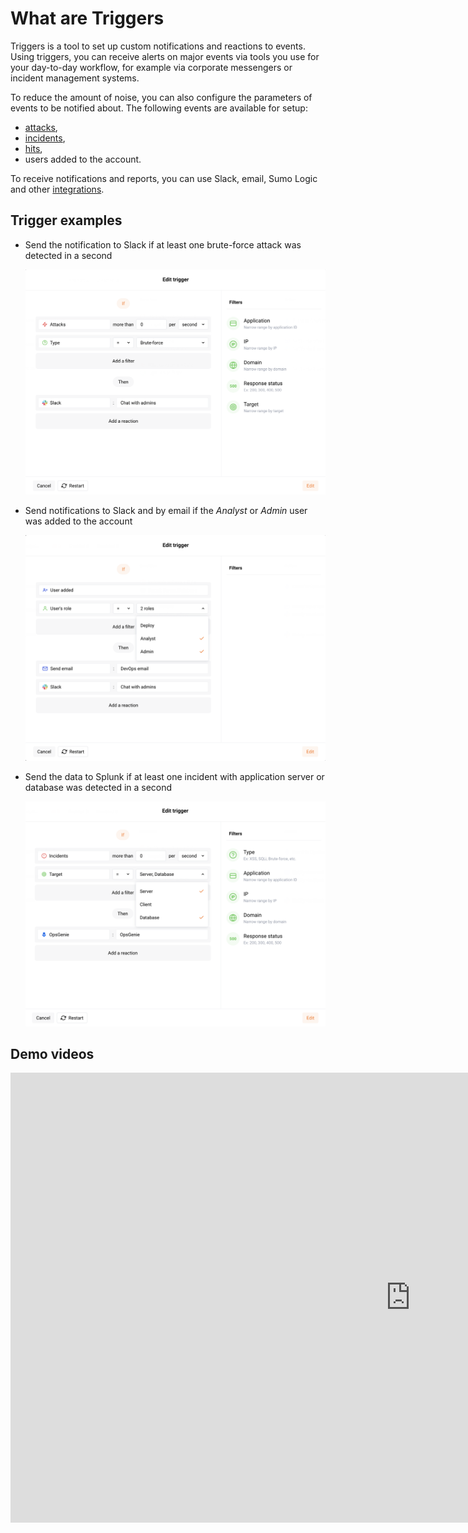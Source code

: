 # What are Triggers

Triggers is a tool to set up custom notifications and reactions to events. Using triggers, you can receive alerts on major events via tools you use for your day-to-day workflow, for example via corporate messengers or incident management systems.

To reduce the amount of noise, you can also configure the parameters of events to be notified about. The following events are available for setup:
* [attacks](../../glossary-en.md#attack),
* [incidents](../../glossary-en.md#security-incident),
* [hits](../../glossary-en.md#hit),
* users added to the account.

To receive notifications and reports, you can use Slack, email, Sumo Logic and other [integrations](../settings/integrations/integrations-intro.md).

## Trigger examples

* Send the notification to Slack if at least one brute-force attack was detected in a second

    ![!Example of a trigger sending the notification to Slack](../../images/user-guides/triggers/trigger-example1.png)

* Send notifications to Slack and by email if the *Analyst* or *Admin* user was added to the account

    ![!Example of a trigger sending the notification to Slack and by email](../../images/user-guides/triggers/trigger-example2.png)

* Send the data to Splunk if at least one incident with application server or database was detected in a second

    ![!Example of a trigger sending the data to Splunk](../../images/user-guides/triggers/trigger-example3.png)

## Demo videos

<div class="video-wrapper">
  <iframe width="1280" height="720" src="https://www.youtube.com/embed/ODHh-die9tY" frameborder="0" allow="accelerometer; autoplay; encrypted-media; gyroscope; picture-in-picture" allowfullscreen></iframe>
</div>